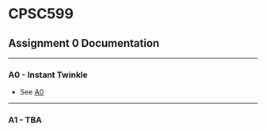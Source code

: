 # CPSC599
## Assignment 0 Documentation
<hr>

### A0 - Instant Twinkle
- See [A0](https://github.com/PKDT-93/CPSC599/tree/main/A0)

<hr>

### A1 - TBA
